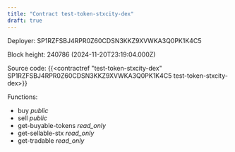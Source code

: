 ```yaml
---
title: "Contract test-token-stxcity-dex"
draft: true
---
```

Deployer: SP1RZFSBJ4RPR0Z60CDSN3KKZ9XVWKA3Q0PK1K4C5


 



Block height: 240786 (2024-11-20T23:19:04.000Z)

Source code: {{<contractref "test-token-stxcity-dex" SP1RZFSBJ4RPR0Z60CDSN3KKZ9XVWKA3Q0PK1K4C5 test-token-stxcity-dex>}}

Functions:

* buy _public_
* sell _public_
* get-buyable-tokens _read_only_
* get-sellable-stx _read_only_
* get-tradable _read_only_
